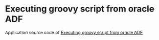 Executing groovy script from oracle ADF
==================

Application source code of [Executing groovy script from oracle ADF](http://blog.amr-gawish.com/8040/executing-groovy-script-from-oracle-adf/)
